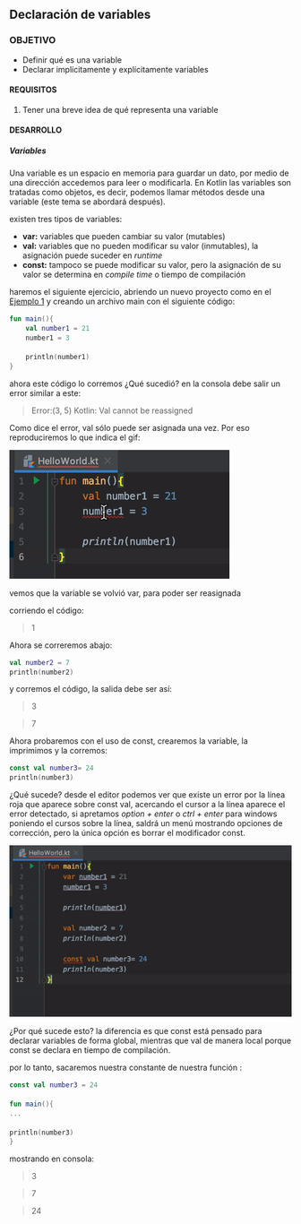 ## Declaración de variables

### OBJETIVO

- Definir qué es una variable 
- Declarar implícitamente y explícitamente variables 

#### REQUISITOS

1. Tener una breve idea de qué representa una variable

#### DESARROLLO

##### Variables

Una variable es un espacio en memoria para guardar un dato, por medio de una dirección accedemos para leer o modificarla. En Kotlin las 
variables son tratadas como objetos, es decir, podemos llamar métodos desde una variable (este tema se abordará después).

existen tres tipos de variables:

* **var:** variables que pueden cambiar su valor (mutables)
* **val:** variables que no pueden modificar su valor (inmutables), la asignación puede suceder en *runtime*
* **const:** tampoco se puede modificar su valor, pero la asignación de su valor se determina en *compile time* o tiempo de compilación

haremos el siguiente ejercicio, abriendo un nuevo proyecto como en el [Ejemplo 1](../Ejemplo-01) y creando un archivo main con el siguiente código:

```kotlin
fun main(){
    val number1 = 21
    number1 = 3

    println(number1)
}
```

ahora este código lo corremos ¿Qué sucedió? en la consola debe salir un error similar a este: 

>Error:(3, 5) Kotlin: Val cannot be reassigned

Como dice el error, val sólo puede ser asignada una vez. Por eso reproduciremos lo que indica el gif: 

<img src="imgs/correct.gif"/>

vemos que la variable se volvió var, para poder ser reasignada


corriendo el código: 

> 1


Ahora se correremos abajo: 

```kotlin
val number2 = 7
println(number2)
```

y corremos el código, la salida debe ser así: 

>3

>7


Ahora probaremos con el uso de const, crearemos la variable, la imprimimos y la corremos:

```kotlin
const val number3= 24
println(number3)
```

¿Qué sucede? desde el editor podemos ver que existe un error por la línea roja que aparece sobre const val, acercando el cursor a la línea 
aparece el error detectado, si apretamos *option + enter* o *ctrl + enter* para windows poniendo el cursos sobre la línea, saldrá un menú
mostrando opciones de corrección, pero la única opción es borrar el modificador const.

<img src="imgs/constvalcorrection.gif"/>

¿Por qué sucede esto? la diferencia es que const está pensado para declarar variables de forma global, mientras que val de manera local porque const se declara en tiempo de compilación.

por lo tanto, sacaremos nuestra constante de nuestra función :

```kotlin
const val number3 = 24

fun main(){
...

println(number3)
}
```

mostrando en consola: 

>3

>7

>24
